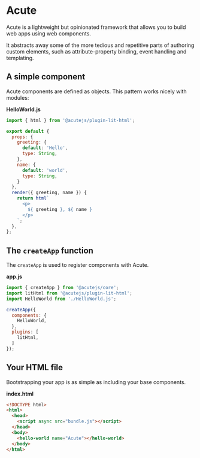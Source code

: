 # Acute

Acute is a lightweight but opinionated framework that allows you to build web apps using web components.

It abstracts away some of the more tedious and repetitive parts of authoring custom elements, such as attribute-property binding, event handling and templating.

## A simple component

Acute components are defined as objects. This pattern works nicely with modules:

__HelloWorld.js__

```javascript
import { html } from '@acutejs/plugin-lit-html';

export default {
  props: {
    greeting: {
      default: 'Hello',
      type: String,
    },
    name: {
      default: 'world',
      type: String,
    }
  },
  render({ greeting, name }) {
    return html`
      <p>
        ${ greeting }, ${ name }
      </p>
    `;
  },
};
```

## The `createApp` function

The `createApp` is used to register components with Acute.

__app.js__

```javascript
import { createApp } from '@acutejs/core';
import litHtml from '@acutejs/plugin-lit-html';
import HelloWorld from './HelloWorld.js';

createApp({
  components: {
    HelloWorld,
  },
  plugins: [
    litHtml,
  ]
});
```

## Your HTML file

Bootstrapping your app is as simple as including your base components.

__index.html__

```html
<!DOCTYPE html>
<html>
  <head>
    <script async src="bundle.js"></script>
  </head>
  <body>
    <hello-world name="Acute"></hello-world>
  </body>
</html>
```
